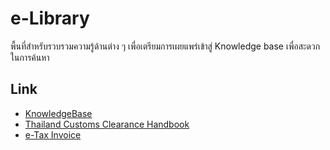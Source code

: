 # e-Library

พื้นที่สำหรับรวบรวมความรู้ด้านต่าง ๆ เพื่อเตรียมการเผยแพร่เข้าสู่ Knowledge base เพื่อสะดวกในการค้นหา

## Link
- [KnowledgeBase](https://e_libraly.gitlab.io/knowledge_base/)
- [Thailand Customs Clearance Handbook](https://ecs_knowledge_center.gitlab.io/e-customs/)
- [e-Tax Invoice](https://ecs-rd.gitbook.io/e-tax-invoice/)
<!--stackedit_data:
eyJoaXN0b3J5IjpbLTEyMzQwNTE3MzgsLTIyMzE1MDAzLDE1Nj
EzNTc1OTBdfQ==
-->
